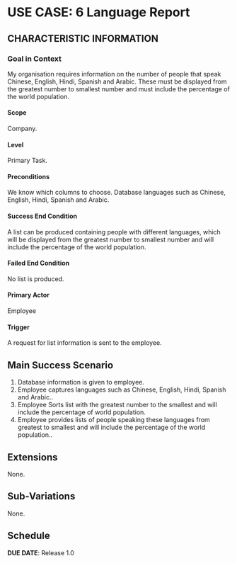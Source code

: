# USE CASE: 6 Language Report

## CHARACTERISTIC INFORMATION

### Goal in Context

My organisation requires information on the number of people that speak Chinese, English, Hindi, Spanish and Arabic. These must be displayed from the greatest number to smallest number and must include the percentage of the world population.

#### Scope

Company.

#### Level

Primary Task.

#### Preconditions

We know which columns to choose. Database languages such as Chinese, English, Hindi, Spanish and Arabic.

#### Success End Condition 

A list can be produced containing people with different languages, which will be displayed from the greatest number to smallest number and will include the percentage of the world population.

#### Failed End Condition

No list is produced.

#### Primary Actor

Employee

#### Trigger

A request for list information is sent to the employee.

## Main Success Scenario

1. Database information is given to employee.
2. Employee captures languages such as Chinese, English, Hindi, Spanish and Arabic..
3. Employee Sorts list with the greatest number to the smallest and will include the percentage of world population.
4. Employee provides lists of people speaking these languages from greatest to smallest and will include the percentage of the world population..

## Extensions

None.

## Sub-Variations

None.

## Schedule

**DUE DATE**: Release 1.0